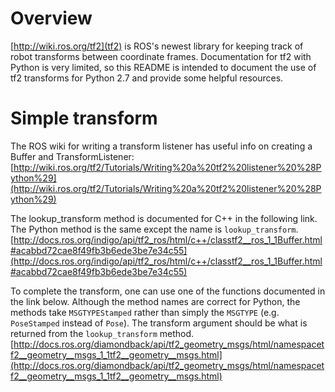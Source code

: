 # Overview

[http://wiki.ros.org/tf2](tf2) is ROS's newest library for keeping track of robot transforms between coordinate frames. Documentation for tf2 with Python is very limited, so this README is intended to document the use of tf2 transforms for Python 2.7 and provide some helpful resources.

# Simple transform

The ROS wiki for writing a transform listener has useful info on creating a Buffer and TransformListener: [http://wiki.ros.org/tf2/Tutorials/Writing%20a%20tf2%20listener%20%28Python%29](http://wiki.ros.org/tf2/Tutorials/Writing%20a%20tf2%20listener%20%28Python%29)

The lookup_transform method is documented for C++ in the following link. The Python method is the same except the name is `lookup_transform`.
[http://docs.ros.org/indigo/api/tf2_ros/html/c++/classtf2__ros_1_1Buffer.html#acabbd72cae8f49fb3b6ede3be7e34c55](http://docs.ros.org/indigo/api/tf2_ros/html/c++/classtf2__ros_1_1Buffer.html#acabbd72cae8f49fb3b6ede3be7e34c55)


To complete the transform, one can use one of the functions documented in the link below. Although the method names are correct for Python, the methods take `MSGTYPEStamped` rather than simply the `MSGTYPE` (e.g. `PoseStamped` instead of `Pose`). The transform argument should be what is returned from the `lookup_transform` method.
[http://docs.ros.org/diamondback/api/tf2_geometry_msgs/html/namespacetf2__geometry__msgs_1_1tf2__geometry__msgs.html](http://docs.ros.org/diamondback/api/tf2_geometry_msgs/html/namespacetf2__geometry__msgs_1_1tf2__geometry__msgs.html)
